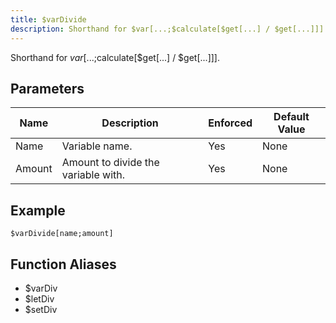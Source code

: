 ```yaml
---
title: $varDivide
description: Shorthand for $var[...;$calculate[$get[...] / $get[...]]].
---
```


Shorthand for $var[...;$calculate[$get[...] / $get[...]]].
## Parameters
|  Name  |             Description             | Enforced | Default Value |
|--------|-------------------------------------|----------|---------------|
| Name   | Variable name.                      | Yes      | None          |
| Amount | Amount to divide the variable with. | Yes      | None          |
## Example
```eats
$varDivide[name;amount]
```
## Function Aliases
- $varDiv
- $letDiv
- $setDiv
